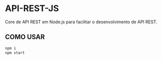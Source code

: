 # API-REST-JS

Core de API REST em Node.js para facilitar o desenvolvimento de API REST.

## COMO USAR

```sh
npm i
npm start
```